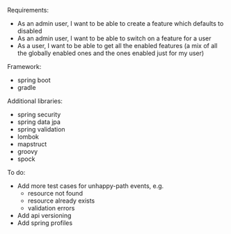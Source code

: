 Requirements:
- As an admin user, I want to be able to create a feature which defaults to disabled
- As an admin user, I want to be able to switch on a feature for a user
- As a user, I want to be able to get all the enabled features (a mix of all the globally enabled ones and the ones enabled just for my user)

Framework:
- spring boot
- gradle

Additional libraries:
- spring security
- spring data jpa
- spring validation
- lombok
- mapstruct
- groovy
- spock

To do:
- Add more test cases for unhappy-path events, e.g.
  - resource not found
  - resource already exists
  - validation errors
- Add api versioning
- Add spring profiles